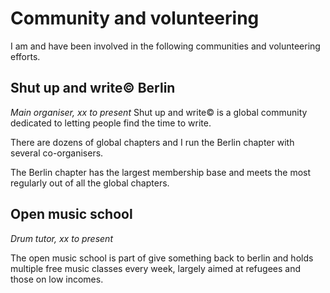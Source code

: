 # Community and volunteering

I am and have been involved in the following communities and volunteering efforts.

## Shut up and write© Berlin

_Main organiser, xx to present_
Shut up and write© is a global community dedicated to letting people find the time to write.

There are dozens of global chapters and I run the Berlin chapter with several co-organisers.

The Berlin chapter has the largest membership base and meets the most regularly out of all the global chapters.

## Open music school

_Drum tutor, xx to present_

The open music school is part of give something back to berlin and holds multiple free music classes every week, largely aimed at refugees and those on low incomes.
